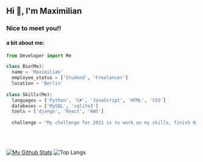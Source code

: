 ## Hi 👋, I'm Maximilian
### Nice to meet you!!


#### a bit about me:
```python
from Developer import Me

class Bio(Me):
  name = 'Maximilian'
  employee_status = ['Studend', 'Freelancer']
  location = 'Berlin'
  
class Skills(Me):
  languages = ['Python', 'C#', 'JavaScript', 'HTML', 'CSS']
  databases = ['MySQL', 'sqlite3']
  tools = ['django', 'React', 'AWS']
  
  challenge = "My challenge for 2021 is to work on my skills, finish High-School and contribute to projects"
```

</br> </br>

[![My Github Stats](https://github-readme-stats.vercel.app/api?username=mxmlnhrc&show_icons=true)](https://github.com/mxmlnhrc) ![Top Langs](https://github-readme-stats.vercel.app/api/top-langs/?username=mxmlnhrc&show_icons=true)

